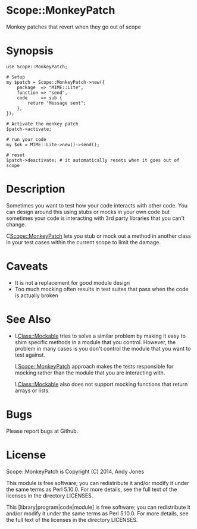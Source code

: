 Scope::MonkeyPatch
==================

Monkey patches that revert when they go out of scope

Synopsis
========

    use Scope::MonkeyPatch;

    # Setup
    my $patch = Scope::MonkeyPatch->new({
        package  => "MIME::Lite",
        function => "send",
        code     => sub {
            return "Message sent";
        },
    });

    # Activate the monkey patch
    $patch->activate;

    # run your code
    my $ok = MIME::Lite->new()->send();

    # reset
    $patch->deactivate; # it automatically resets when it goes out of scope

Description
===========

Sometimes you want to test how your code interacts with other code. You
can design around this using stubs or mocks in your own code but sometimes
your code is interacting with 3rd party libraries that you can't change.

C<Scope::MonkeyPatch> lets you stub or mock out a method in another class
in your test cases within the current scope to limit the damage.

Caveats
=======

 * It is not a replacement for good module design
 * Too much mocking often results in test suites that pass when the code
   is actually broken

See Also
========

 * L<Class::Mockable> tries to solve a similar problem by making it easy
   to shim specific methods in a module that you control. However, the problem
   in many cases is you don't control the module that you want to test against.

   L<Scope::MonkeyPatch> approach makes the tests responsible for mocking
   rather than the module that you are interacting with.

   L<Class::Mockable> also does not support mocking functions that return
   arrays or lists.

Bugs
====

Please report bugs at Github.

License
=======

Scope::MonkeyPatch is Copyright (C) 2014, Andy Jones

This module is free software; you
can redistribute it and/or modify it under the same terms
as Perl 5.10.0. For more details, see the full text of the
licenses in the directory LICENSES.

This [library|program|code|module] is free software; you
can redistribute it and/or modify it under the same terms
as Perl 5.10.0. For more details, see the full text of the
licenses in the directory LICENSES.
